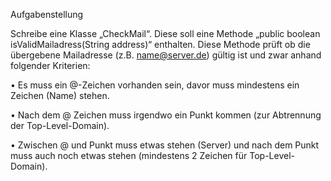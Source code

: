Aufgabenstellung

Schreibe eine Klasse „CheckMail“. Diese soll eine Methode „public boolean
isValidMailadress(String address)“ enthalten. Diese Methode prüft ob die
übergebene Mailadresse (z.B. name@server.de) gültig ist und zwar anhand
folgender Kriterien:

• Es muss ein @-Zeichen vorhanden sein, davor muss mindestens ein
Zeichen (Name) stehen.

• Nach dem @ Zeichen muss irgendwo ein Punkt kommen (zur Abtrennung
der Top-Level-Domain).

• Zwischen @ und Punkt muss etwas stehen (Server) und nach dem Punkt
muss auch noch etwas stehen (mindestens 2 Zeichen für Top-Level-Domain).

